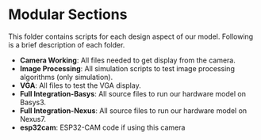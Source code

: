 # Modular Sections
This folder contains scripts for each design aspect of our model. Following is a brief description of each folder.

- **Camera Working**: All files needed to get display from the camera.
- **Image Processing**: All simulation scripts to test image processing algorithms (only simulation).
- **VGA**: All files to test the VGA display.
- **Full Integration-Basys**: All source files to run our hardware model on Basys3.
- **Full Integration-Nexus**: All source files to run our hardware model on Nexus7.
- **esp32cam**: ESP32-CAM code if using this camera
